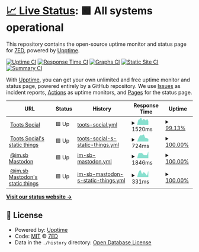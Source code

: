# [📈 Live Status](https://uptime.7ed.net): <!--live status--> **🟩 All systems operational**

This repository contains the open-source uptime monitor and status page for [7ED](https://7ed.net), powered by [Upptime](https://github.com/upptime/upptime).

[![Uptime CI](https://github.com/7ednet/uptime/workflows/Uptime%20CI/badge.svg)](https://github.com/7ednet/uptime/actions?query=workflow%3A%22Uptime+CI%22)
[![Response Time CI](https://github.com/7ednet/uptime/workflows/Response%20Time%20CI/badge.svg)](https://github.com/7ednet/uptime/actions?query=workflow%3A%22Response+Time+CI%22)
[![Graphs CI](https://github.com/7ednet/uptime/workflows/Graphs%20CI/badge.svg)](https://github.com/7ednet/uptime/actions?query=workflow%3A%22Graphs+CI%22)
[![Static Site CI](https://github.com/7ednet/uptime/workflows/Static%20Site%20CI/badge.svg)](https://github.com/7ednet/uptime/actions?query=workflow%3A%22Static+Site+CI%22)
[![Summary CI](https://github.com/7ednet/uptime/workflows/Summary%20CI/badge.svg)](https://github.com/7ednet/uptime/actions?query=workflow%3A%22Summary+CI%22)

With [Upptime](https://upptime.js.org), you can get your own unlimited and free uptime monitor and status page, powered entirely by a GitHub repository. We use [Issues](https://github.com/7ednet/uptime/issues) as incident reports, [Actions](https://github.com/7ednet/uptime/actions) as uptime monitors, and [Pages](https://uptime.7ed.net) for the status page.

<!--start: status pages-->
<!-- This summary is generated by Upptime (https://github.com/upptime/upptime) -->
<!-- Do not edit this manually, your changes will be overwritten -->
<!-- prettier-ignore -->
| URL | Status | History | Response Time | Uptime |
| --- | ------ | ------- | ------------- | ------ |
| <img alt="" src="https://favicons.githubusercontent.com/toots.social" height="13"> [Toots Social](https://toots.social) | 🟩 Up | [toots-social.yml](https://github.com/7ednet/uptime/commits/HEAD/history/toots-social.yml) | <details><summary><img alt="Response time graph" src="./graphs/toots-social/response-time-week.png" height="20"> 1520ms</summary><br><a href="https://uptime.7ed.net/history/toots-social"><img alt="Response time 1640" src="https://img.shields.io/endpoint?url=https%3A%2F%2Fraw.githubusercontent.com%2F7ednet%2Fuptime%2FHEAD%2Fapi%2Ftoots-social%2Fresponse-time.json"></a><br><a href="https://uptime.7ed.net/history/toots-social"><img alt="24-hour response time 1360" src="https://img.shields.io/endpoint?url=https%3A%2F%2Fraw.githubusercontent.com%2F7ednet%2Fuptime%2FHEAD%2Fapi%2Ftoots-social%2Fresponse-time-day.json"></a><br><a href="https://uptime.7ed.net/history/toots-social"><img alt="7-day response time 1520" src="https://img.shields.io/endpoint?url=https%3A%2F%2Fraw.githubusercontent.com%2F7ednet%2Fuptime%2FHEAD%2Fapi%2Ftoots-social%2Fresponse-time-week.json"></a><br><a href="https://uptime.7ed.net/history/toots-social"><img alt="30-day response time 1640" src="https://img.shields.io/endpoint?url=https%3A%2F%2Fraw.githubusercontent.com%2F7ednet%2Fuptime%2FHEAD%2Fapi%2Ftoots-social%2Fresponse-time-month.json"></a><br><a href="https://uptime.7ed.net/history/toots-social"><img alt="1-year response time 1640" src="https://img.shields.io/endpoint?url=https%3A%2F%2Fraw.githubusercontent.com%2F7ednet%2Fuptime%2FHEAD%2Fapi%2Ftoots-social%2Fresponse-time-year.json"></a></details> | <details><summary><a href="https://uptime.7ed.net/history/toots-social">99.13%</a></summary><a href="https://uptime.7ed.net/history/toots-social"><img alt="All-time uptime 99.64%" src="https://img.shields.io/endpoint?url=https%3A%2F%2Fraw.githubusercontent.com%2F7ednet%2Fuptime%2FHEAD%2Fapi%2Ftoots-social%2Fuptime.json"></a><br><a href="https://uptime.7ed.net/history/toots-social"><img alt="24-hour uptime 100.00%" src="https://img.shields.io/endpoint?url=https%3A%2F%2Fraw.githubusercontent.com%2F7ednet%2Fuptime%2FHEAD%2Fapi%2Ftoots-social%2Fuptime-day.json"></a><br><a href="https://uptime.7ed.net/history/toots-social"><img alt="7-day uptime 99.13%" src="https://img.shields.io/endpoint?url=https%3A%2F%2Fraw.githubusercontent.com%2F7ednet%2Fuptime%2FHEAD%2Fapi%2Ftoots-social%2Fuptime-week.json"></a><br><a href="https://uptime.7ed.net/history/toots-social"><img alt="30-day uptime 99.64%" src="https://img.shields.io/endpoint?url=https%3A%2F%2Fraw.githubusercontent.com%2F7ednet%2Fuptime%2FHEAD%2Fapi%2Ftoots-social%2Fuptime-month.json"></a><br><a href="https://uptime.7ed.net/history/toots-social"><img alt="1-year uptime 99.64%" src="https://img.shields.io/endpoint?url=https%3A%2F%2Fraw.githubusercontent.com%2F7ednet%2Fuptime%2FHEAD%2Fapi%2Ftoots-social%2Fuptime-year.json"></a></details>
| <img alt="" src="https://favicons.githubusercontent.com/s3.toots.social" height="13"> [Toots Social's static things](https://s3.toots.social) | 🟩 Up | [toots-social-s-static-things.yml](https://github.com/7ednet/uptime/commits/HEAD/history/toots-social-s-static-things.yml) | <details><summary><img alt="Response time graph" src="./graphs/toots-social-s-static-things/response-time-week.png" height="20"> 724ms</summary><br><a href="https://uptime.7ed.net/history/toots-social-s-static-things"><img alt="Response time 716" src="https://img.shields.io/endpoint?url=https%3A%2F%2Fraw.githubusercontent.com%2F7ednet%2Fuptime%2FHEAD%2Fapi%2Ftoots-social-s-static-things%2Fresponse-time.json"></a><br><a href="https://uptime.7ed.net/history/toots-social-s-static-things"><img alt="24-hour response time 960" src="https://img.shields.io/endpoint?url=https%3A%2F%2Fraw.githubusercontent.com%2F7ednet%2Fuptime%2FHEAD%2Fapi%2Ftoots-social-s-static-things%2Fresponse-time-day.json"></a><br><a href="https://uptime.7ed.net/history/toots-social-s-static-things"><img alt="7-day response time 724" src="https://img.shields.io/endpoint?url=https%3A%2F%2Fraw.githubusercontent.com%2F7ednet%2Fuptime%2FHEAD%2Fapi%2Ftoots-social-s-static-things%2Fresponse-time-week.json"></a><br><a href="https://uptime.7ed.net/history/toots-social-s-static-things"><img alt="30-day response time 716" src="https://img.shields.io/endpoint?url=https%3A%2F%2Fraw.githubusercontent.com%2F7ednet%2Fuptime%2FHEAD%2Fapi%2Ftoots-social-s-static-things%2Fresponse-time-month.json"></a><br><a href="https://uptime.7ed.net/history/toots-social-s-static-things"><img alt="1-year response time 716" src="https://img.shields.io/endpoint?url=https%3A%2F%2Fraw.githubusercontent.com%2F7ednet%2Fuptime%2FHEAD%2Fapi%2Ftoots-social-s-static-things%2Fresponse-time-year.json"></a></details> | <details><summary><a href="https://uptime.7ed.net/history/toots-social-s-static-things">100.00%</a></summary><a href="https://uptime.7ed.net/history/toots-social-s-static-things"><img alt="All-time uptime 100.00%" src="https://img.shields.io/endpoint?url=https%3A%2F%2Fraw.githubusercontent.com%2F7ednet%2Fuptime%2FHEAD%2Fapi%2Ftoots-social-s-static-things%2Fuptime.json"></a><br><a href="https://uptime.7ed.net/history/toots-social-s-static-things"><img alt="24-hour uptime 100.00%" src="https://img.shields.io/endpoint?url=https%3A%2F%2Fraw.githubusercontent.com%2F7ednet%2Fuptime%2FHEAD%2Fapi%2Ftoots-social-s-static-things%2Fuptime-day.json"></a><br><a href="https://uptime.7ed.net/history/toots-social-s-static-things"><img alt="7-day uptime 100.00%" src="https://img.shields.io/endpoint?url=https%3A%2F%2Fraw.githubusercontent.com%2F7ednet%2Fuptime%2FHEAD%2Fapi%2Ftoots-social-s-static-things%2Fuptime-week.json"></a><br><a href="https://uptime.7ed.net/history/toots-social-s-static-things"><img alt="30-day uptime 100.00%" src="https://img.shields.io/endpoint?url=https%3A%2F%2Fraw.githubusercontent.com%2F7ednet%2Fuptime%2FHEAD%2Fapi%2Ftoots-social-s-static-things%2Fuptime-month.json"></a><br><a href="https://uptime.7ed.net/history/toots-social-s-static-things"><img alt="1-year uptime 100.00%" src="https://img.shields.io/endpoint?url=https%3A%2F%2Fraw.githubusercontent.com%2F7ednet%2Fuptime%2FHEAD%2Fapi%2Ftoots-social-s-static-things%2Fuptime-year.json"></a></details>
| <img alt="" src="https://favicons.githubusercontent.com/mastodon.im.sb" height="13"> [@im.sb Mastodon](https://mastodon.im.sb) | 🟩 Up | [im-sb-mastodon.yml](https://github.com/7ednet/uptime/commits/HEAD/history/im-sb-mastodon.yml) | <details><summary><img alt="Response time graph" src="./graphs/im-sb-mastodon/response-time-week.png" height="20"> 1846ms</summary><br><a href="https://uptime.7ed.net/history/im-sb-mastodon"><img alt="Response time 1909" src="https://img.shields.io/endpoint?url=https%3A%2F%2Fraw.githubusercontent.com%2F7ednet%2Fuptime%2FHEAD%2Fapi%2Fim-sb-mastodon%2Fresponse-time.json"></a><br><a href="https://uptime.7ed.net/history/im-sb-mastodon"><img alt="24-hour response time 2015" src="https://img.shields.io/endpoint?url=https%3A%2F%2Fraw.githubusercontent.com%2F7ednet%2Fuptime%2FHEAD%2Fapi%2Fim-sb-mastodon%2Fresponse-time-day.json"></a><br><a href="https://uptime.7ed.net/history/im-sb-mastodon"><img alt="7-day response time 1846" src="https://img.shields.io/endpoint?url=https%3A%2F%2Fraw.githubusercontent.com%2F7ednet%2Fuptime%2FHEAD%2Fapi%2Fim-sb-mastodon%2Fresponse-time-week.json"></a><br><a href="https://uptime.7ed.net/history/im-sb-mastodon"><img alt="30-day response time 1909" src="https://img.shields.io/endpoint?url=https%3A%2F%2Fraw.githubusercontent.com%2F7ednet%2Fuptime%2FHEAD%2Fapi%2Fim-sb-mastodon%2Fresponse-time-month.json"></a><br><a href="https://uptime.7ed.net/history/im-sb-mastodon"><img alt="1-year response time 1909" src="https://img.shields.io/endpoint?url=https%3A%2F%2Fraw.githubusercontent.com%2F7ednet%2Fuptime%2FHEAD%2Fapi%2Fim-sb-mastodon%2Fresponse-time-year.json"></a></details> | <details><summary><a href="https://uptime.7ed.net/history/im-sb-mastodon">100.00%</a></summary><a href="https://uptime.7ed.net/history/im-sb-mastodon"><img alt="All-time uptime 100.00%" src="https://img.shields.io/endpoint?url=https%3A%2F%2Fraw.githubusercontent.com%2F7ednet%2Fuptime%2FHEAD%2Fapi%2Fim-sb-mastodon%2Fuptime.json"></a><br><a href="https://uptime.7ed.net/history/im-sb-mastodon"><img alt="24-hour uptime 100.00%" src="https://img.shields.io/endpoint?url=https%3A%2F%2Fraw.githubusercontent.com%2F7ednet%2Fuptime%2FHEAD%2Fapi%2Fim-sb-mastodon%2Fuptime-day.json"></a><br><a href="https://uptime.7ed.net/history/im-sb-mastodon"><img alt="7-day uptime 100.00%" src="https://img.shields.io/endpoint?url=https%3A%2F%2Fraw.githubusercontent.com%2F7ednet%2Fuptime%2FHEAD%2Fapi%2Fim-sb-mastodon%2Fuptime-week.json"></a><br><a href="https://uptime.7ed.net/history/im-sb-mastodon"><img alt="30-day uptime 100.00%" src="https://img.shields.io/endpoint?url=https%3A%2F%2Fraw.githubusercontent.com%2F7ednet%2Fuptime%2FHEAD%2Fapi%2Fim-sb-mastodon%2Fuptime-month.json"></a><br><a href="https://uptime.7ed.net/history/im-sb-mastodon"><img alt="1-year uptime 100.00%" src="https://img.shields.io/endpoint?url=https%3A%2F%2Fraw.githubusercontent.com%2F7ednet%2Fuptime%2FHEAD%2Fapi%2Fim-sb-mastodon%2Fuptime-year.json"></a></details>
| <img alt="" src="https://favicons.githubusercontent.com/s3.imsb.app" height="13"> [@im.sb Mastodon's static things](https://s3.imsb.app) | 🟩 Up | [im-sb-mastodon-s-static-things.yml](https://github.com/7ednet/uptime/commits/HEAD/history/im-sb-mastodon-s-static-things.yml) | <details><summary><img alt="Response time graph" src="./graphs/im-sb-mastodon-s-static-things/response-time-week.png" height="20"> 331ms</summary><br><a href="https://uptime.7ed.net/history/im-sb-mastodon-s-static-things"><img alt="Response time 265" src="https://img.shields.io/endpoint?url=https%3A%2F%2Fraw.githubusercontent.com%2F7ednet%2Fuptime%2FHEAD%2Fapi%2Fim-sb-mastodon-s-static-things%2Fresponse-time.json"></a><br><a href="https://uptime.7ed.net/history/im-sb-mastodon-s-static-things"><img alt="24-hour response time 371" src="https://img.shields.io/endpoint?url=https%3A%2F%2Fraw.githubusercontent.com%2F7ednet%2Fuptime%2FHEAD%2Fapi%2Fim-sb-mastodon-s-static-things%2Fresponse-time-day.json"></a><br><a href="https://uptime.7ed.net/history/im-sb-mastodon-s-static-things"><img alt="7-day response time 331" src="https://img.shields.io/endpoint?url=https%3A%2F%2Fraw.githubusercontent.com%2F7ednet%2Fuptime%2FHEAD%2Fapi%2Fim-sb-mastodon-s-static-things%2Fresponse-time-week.json"></a><br><a href="https://uptime.7ed.net/history/im-sb-mastodon-s-static-things"><img alt="30-day response time 265" src="https://img.shields.io/endpoint?url=https%3A%2F%2Fraw.githubusercontent.com%2F7ednet%2Fuptime%2FHEAD%2Fapi%2Fim-sb-mastodon-s-static-things%2Fresponse-time-month.json"></a><br><a href="https://uptime.7ed.net/history/im-sb-mastodon-s-static-things"><img alt="1-year response time 265" src="https://img.shields.io/endpoint?url=https%3A%2F%2Fraw.githubusercontent.com%2F7ednet%2Fuptime%2FHEAD%2Fapi%2Fim-sb-mastodon-s-static-things%2Fresponse-time-year.json"></a></details> | <details><summary><a href="https://uptime.7ed.net/history/im-sb-mastodon-s-static-things">100.00%</a></summary><a href="https://uptime.7ed.net/history/im-sb-mastodon-s-static-things"><img alt="All-time uptime 100.00%" src="https://img.shields.io/endpoint?url=https%3A%2F%2Fraw.githubusercontent.com%2F7ednet%2Fuptime%2FHEAD%2Fapi%2Fim-sb-mastodon-s-static-things%2Fuptime.json"></a><br><a href="https://uptime.7ed.net/history/im-sb-mastodon-s-static-things"><img alt="24-hour uptime 100.00%" src="https://img.shields.io/endpoint?url=https%3A%2F%2Fraw.githubusercontent.com%2F7ednet%2Fuptime%2FHEAD%2Fapi%2Fim-sb-mastodon-s-static-things%2Fuptime-day.json"></a><br><a href="https://uptime.7ed.net/history/im-sb-mastodon-s-static-things"><img alt="7-day uptime 100.00%" src="https://img.shields.io/endpoint?url=https%3A%2F%2Fraw.githubusercontent.com%2F7ednet%2Fuptime%2FHEAD%2Fapi%2Fim-sb-mastodon-s-static-things%2Fuptime-week.json"></a><br><a href="https://uptime.7ed.net/history/im-sb-mastodon-s-static-things"><img alt="30-day uptime 100.00%" src="https://img.shields.io/endpoint?url=https%3A%2F%2Fraw.githubusercontent.com%2F7ednet%2Fuptime%2FHEAD%2Fapi%2Fim-sb-mastodon-s-static-things%2Fuptime-month.json"></a><br><a href="https://uptime.7ed.net/history/im-sb-mastodon-s-static-things"><img alt="1-year uptime 100.00%" src="https://img.shields.io/endpoint?url=https%3A%2F%2Fraw.githubusercontent.com%2F7ednet%2Fuptime%2FHEAD%2Fapi%2Fim-sb-mastodon-s-static-things%2Fuptime-year.json"></a></details>

<!--end: status pages-->

[**Visit our status website →**](https://uptime.7ed.net)

## 📄 License

- Powered by: [Upptime](https://github.com/upptime/upptime)
- Code: [MIT](./LICENSE) © [7ED](https://7ed.net)
- Data in the `./history` directory: [Open Database License](https://opendatacommons.org/licenses/odbl/1-0/)
